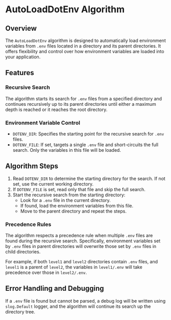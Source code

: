 
# AutoLoadDotEnv Algorithm

## Overview

The `AutoLoadDotEnv` algorithm is designed to automatically load environment variables from `.env` files located in a directory and its parent directories. It offers flexibility and control over how environment variables are loaded into your application.

## Features

### Recursive Search

The algorithm starts its search for `.env` files from a specified directory and continues recursively up to its parent directories until either a maximum depth is reached or it reaches the root directory.

### Environment Variable Control

- `DOTENV_DIR`: Specifies the starting point for the recursive search for `.env` files.
- `DOTENV_FILE`: If set, targets a single `.env` file and short-circuits the full search. Only the variables in this file will be loaded.

## Algorithm Steps

1. Read `DOTENV_DIR` to determine the starting directory for the search. If not set, use the current working directory.
2. If `DOTENV_FILE` is set, read only that file and skip the full search.
3. Start the recursive search from the starting directory:
    - Look for a `.env` file in the current directory.
    - If found, load the environment variables from this file.
    - Move to the parent directory and repeat the steps.

### Precedence Rules

The algorithm respects a precedence rule when multiple `.env` files are found during the recursive search. Specifically, environment variables set by `.env` files in parent directories will overwrite those set by `.env` files in child directories.

For example, if both `level1` and `level2` directories contain `.env` files, and `level1` is a parent of `level2`, the variables in `level1/.env` will take precedence over those in `level2/.env`.

## Error Handling and Debugging

If a `.env` file is found but cannot be parsed, a debug log will be written using `slog.Default` logger, and the algorithm will continue its search up the directory tree.
